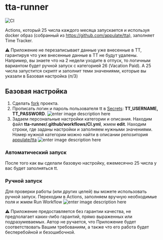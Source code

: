 # tta-runner

![CI](https://github.com/nrukavkov/tta-runner/workflows/CI/badge.svg)

Actions, который 25 числа каждого месяца запускается и используя docker образ (собранный из https://github.com/appulate/tta), заполняет Time Tracker.

⚠️ Приложение не перезаписывает данные уже внесенные в ТТ, гарантируя что уже внесенные данные в ТТ не будут удалены. Например, вы знаете что на 2 недели уходите в отпуск, то логичным вариантом будет ручной запуск с категорией 26 (Vacation Paid). А 25 числа запустится скрипт и заполнит теми значениями, которые вы указали в Базовая настройка (п/3)

## Базовая настройка

 1. Сделать [fork](https://docs.github.com/en/github/getting-started-with-github/fork-a-repo) проекта.
 2. Прописать логин и пароль пользователя tt в [Secrets](https://docs.github.com/en/actions/configuring-and-managing-workflows/creating-and-storing-encrypted-secrets): **TT_USERNAME, TT_PASSWORD**. 
 ![enter image description here](https://github.com/nrukavkov/tta-runner/raw/master/readme/example_01.png)
 3. Задаем персональные настройки категории и описания. Находим файл **tta-runner/.github/workflows/CI.yml**, жмем **edit**. Находим строки, где заданы настройки и заполняем нужными значениями. Номер нужной категории можно найти в описании репозитория [appulate/tta](https://github.com/appulate/tta/blob/master/README.rst)
 ![enter image description here](https://github.com/nrukavkov/tta-runner/raw/master/readme/example_03.png)

### Автоматический запуск

После того как вы сделали базовую настройку, ежемесячно 25 числа у вас будет заполняться tt. 

### Ручной запуск

Для проверки работы (или других целей) вы можете использовать ручной запуск. Переходим в Actions, заполняем вручную необходимые поля и жмем Run Workflow
![enter image description here](https://github.com/nrukavkov/tta-runner/raw/master/readme/example_04.png)

⚠️ Приложение предоставляется без гарантии качества, не предполагает каких-либо гарантий, прямо выраженных или подразумеваемых. Автор не ручается, что Приложение будет соответствовать Вашим требованиям, а также что его работа будет бесперебойной и безошибочной.
